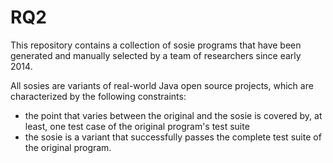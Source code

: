 # RQ2
This repository contains a collection of sosie programs that have been generated and manually selected by a team of researchers since early 2014. 

All sosies are variants of real-world Java open source projects, which are characterized by the following constraints:
- the point that varies between the original and the sosie is covered by, at least, one test case of the original program's test suite
- the sosie is a variant that successfully passes the complete test suite of the original program.

